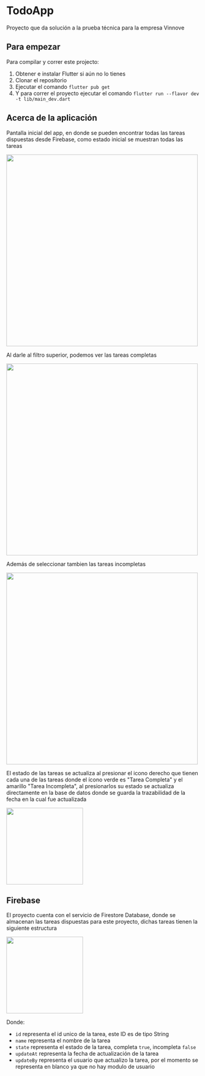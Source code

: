 # TodoApp

Proyecto que da solución a la prueba técnica para la empresa Vinnove

## Para empezar

Para compilar y correr este projecto:
  1. Obtener e instalar Flutter si aún no lo tienes
  2. Clonar el repositorio
  3. Ejecutar el comando `flutter pub get`
  4. Y para correr el proyecto ejecutar el comando `flutter run --flavor dev -t lib/main_dev.dart`

## Acerca de la aplicación

Pantalla inicial del app, en donde se pueden encontrar todas las tareas dispuestas desde Firebase, como estado inicial se muestran todas las tareas

<img src= "https://i.postimg.cc/0yBV8VFj/Screenshot-1697125676.png" height ="500">

Al darle al filtro superior, podemos ver las tareas completas 

<img src= "https://i.postimg.cc/d1H1XTDb/Screenshot-1697125680.png" height ="500">

Además de seleccionar tambien las tareas incompletas

<img src= "https://i.postimg.cc/4dNyB14v/Screenshot-1697125678.png" height ="500">

El estado de las tareas se actualiza al presionar el icono derecho que tienen cada una de las tareas donde el ícono verde es "Tarea Completa" y el amarillo "Tarea Incompleta", al presionarlos su estado se actualiza directamente en la base de datos donde se guarda la trazabilidad de la fecha en la cual fue actualizada

<img src= "https://i.postimg.cc/sXQXkgS1/imagen-2023-10-12-105712135.png" width ="200">

## Firebase

El proyecto cuenta con el servicio de Firestore Database, donde se almacenan las tareas dispuestas para este proyecto, dichas tareas tienen la siguiente estructura

<img src= "https://i.postimg.cc/QtkPxpcz/imagen-2023-10-12-110108674.png" width ="200">

Donde:
 - `id` representa el id unico de la tarea, este ID es de tipo String
 - `name` representa el nombre de la tarea
 - `state` representa el estado de la tarea, completa `true`, incompleta `false`
 - `updateAt` representa la fecha de actualización de la tarea
 - `updateBy` representa el usuario que actualizo la tarea, por el momento se representa en blanco ya que no hay modulo de usuario
